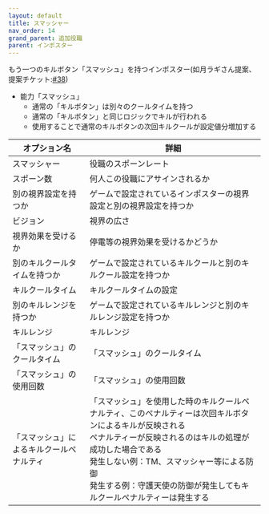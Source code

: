 ```yaml
---
layout: default
title: スマッシャー
nav_order: 14
grand_parent: 追加役職
parent: インポスター
---
```


もう一つのキルボタン「スマッシュ」を持つインポスター(如月ラギさん提案、提案チケット:[#38](https://github.com/yukieiji/ExtremeRoles/issues/38))
- 能力「スマッシュ」
  - 通常の「キルボタン」は別々のクールタイムを持つ
  - 通常の「キルボタン」と同じロジックでキルが行われる
  - 使用することで通常のキルボタンの次回キルクールが設定値分増加する


|  オプション名 |  詳細  |
| ---- | ---- |
|  スマッシャー  | 役職のスポーンレート |
|  スポーン数  | 何人この役職にアサインされるか |
|  別の視界設定を持つか  |  ゲームで設定されているインポスターの視界設定と別の視界設定を持つか  |
|  ビジョン  |  視界の広さ  |
|  視界効果を受けるか  |  停電等の視界効果を受けるかどうか  |
|  別のキルクールタイムを持つか  | ゲームで設定されているキルクールと別のキルクール設定を持つか |
|  キルクールタイム  |  キルクールタイムの設定  |
|  別のキルレンジを持つか  |  ゲームで設定されているキルレンジと別のキルレンジ設定を持つか  |
|  キルレンジ  |  キルレンジ  |
|  「スマッシュ」のクールタイム  |  「スマッシュ」のクールタイム  |
|  「スマッシュ」の使用回数  |  「スマッシュ」の使用回数   |
|  「スマッシュ」によるキルクールペナルティ  |  「スマッシュ」を使用した時のキルクールペナルティ、このペナルティーは次回キルボタンによるキルが反映される<br>ペナルティーが反映されるのはキルの処理が成功した場合である<br>発生しない例：TM、スマッシャー等による防御<br>発生する例：守護天使の防御が発生してもキルクールペナルティーは発生する  |
